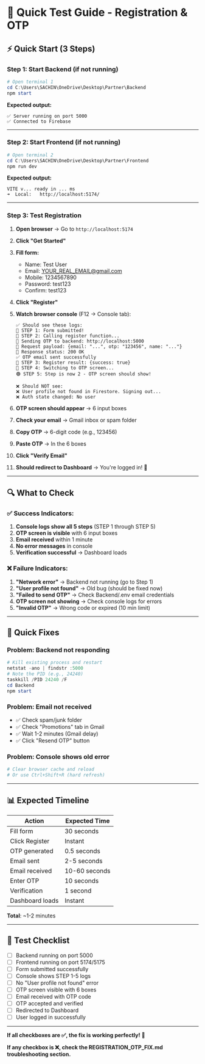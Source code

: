 # 🧪 Quick Test Guide - Registration & OTP

## ⚡ Quick Start (3 Steps)

### Step 1: Start Backend (if not running)
```powershell
# Open terminal 1
cd C:\Users\SACHIN\OneDrive\Desktop\Partner\Backend
npm start
```

**Expected output:**
```
✅ Server running on port 5000
✅ Connected to Firebase
```

---

### Step 2: Start Frontend (if not running)
```powershell
# Open terminal 2
cd C:\Users\SACHIN\OneDrive\Desktop\Partner\Frontend
npm run dev
```

**Expected output:**
```
VITE v... ready in ... ms
➜  Local:   http://localhost:5174/
```

---

### Step 3: Test Registration

1. **Open browser** → Go to `http://localhost:5174`

2. **Click "Get Started"**

3. **Fill form:**
   - Name: Test User
   - Email: YOUR_REAL_EMAIL@gmail.com  
   - Mobile: 1234567890
   - Password: test123
   - Confirm: test123

4. **Click "Register"**

5. **Watch browser console** (F12 → Console tab):
   ```
   ✅ Should see these logs:
   🔵 STEP 1: Form submitted!
   🔵 STEP 2: Calling register function...
   📧 Sending OTP to backend: http://localhost:5000
   📧 Request payload: {email: "...", otp: "123456", name: "..."}
   📧 Response status: 200 OK
   ✅ OTP email sent successfully
   🔵 STEP 3: Register result: {success: true}
   🔵 STEP 4: Switching to OTP screen...
   🟢 STEP 5: Step is now 2 - OTP screen should show!
   
   ❌ Should NOT see:
   ❌ User profile not found in Firestore. Signing out...
   ❌ Auth state changed: No user
   ```

6. **OTP screen should appear** → 6 input boxes

7. **Check your email** → Gmail inbox or spam folder

8. **Copy OTP** → 6-digit code (e.g., 123456)

9. **Paste OTP** → In the 6 boxes

10. **Click "Verify Email"**

11. **Should redirect to Dashboard** → You're logged in! 🎉

---

## 🔍 What to Check

### ✅ Success Indicators:

1. **Console logs show all 5 steps** (STEP 1 through STEP 5)
2. **OTP screen is visible** with 6 input boxes
3. **Email received** within 1 minute
4. **No error messages** in console
5. **Verification successful** → Dashboard loads

### ❌ Failure Indicators:

1. **"Network error"** → Backend not running (go to Step 1)
2. **"User profile not found"** → Old bug (should be fixed now)
3. **"Failed to send OTP"** → Check Backend/.env email credentials
4. **OTP screen not showing** → Check console logs for errors
5. **"Invalid OTP"** → Wrong code or expired (10 min limit)

---

## 🐛 Quick Fixes

### Problem: Backend not responding
```powershell
# Kill existing process and restart
netstat -ano | findstr :5000
# Note the PID (e.g., 24240)
taskkill /PID 24240 /F
cd Backend
npm start
```

### Problem: Email not received
- ✅ Check spam/junk folder
- ✅ Check "Promotions" tab in Gmail
- ✅ Wait 1-2 minutes (Gmail delay)
- ✅ Click "Resend OTP" button

### Problem: Console shows old error
```powershell
# Clear browser cache and reload
# Or use Ctrl+Shift+R (hard refresh)
```

---

## 📊 Expected Timeline

| Action | Expected Time |
|--------|--------------|
| Fill form | 30 seconds |
| Click Register | Instant |
| OTP generated | 0.5 seconds |
| Email sent | 2-5 seconds |
| Email received | 10-60 seconds |
| Enter OTP | 10 seconds |
| Verification | 1 second |
| Dashboard loads | Instant |

**Total**: ~1-2 minutes

---

## 🎯 Test Checklist

- [ ] Backend running on port 5000
- [ ] Frontend running on port 5174/5175
- [ ] Form submitted successfully
- [ ] Console shows STEP 1-5 logs
- [ ] No "User profile not found" error
- [ ] OTP screen visible with 6 boxes
- [ ] Email received with OTP code
- [ ] OTP accepted and verified
- [ ] Redirected to Dashboard
- [ ] User logged in successfully

---

**If all checkboxes are ✅, the fix is working perfectly!** 🎉

**If any checkbox is ❌, check the REGISTRATION_OTP_FIX.md troubleshooting section.**
